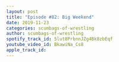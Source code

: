 ```yaml
---
layout: post
title: "Episode #82: Big Weekend"
date: 2019-11-23
categories: scumbags-of-wrestling
author: scumbags-of-wrestling
spotify_track_id: 5lut8PrbnnJZg4Bk8zbEqf
youtube_video_id: BkawiNa_Cs8
apple_track_id: 
---
```

